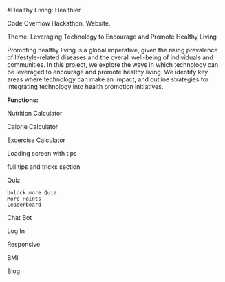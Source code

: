 #Healthy Living: Healthier

Code Overflow Hackathon, Website.

Theme: Leveraging Technology to Encourage and Promote Healthy Living

Promoting healthy living is a global imperative, given the rising prevalence of lifestyle-related diseases and the overall well-being of individuals and communities. In this project, we explore the ways in which technology can be leveraged to encourage and promote healthy living. We identify key areas where technology can make an impact, and outline strategies for integrating technology into health promotion initiatives.


**Functions:**

Nutrition Calculator

Calorie Calculator

Excercise Calculator

Loading screen with tips

full tips and tricks section

Quiz

    Unlock more Quiz
    More Points
    Leaderboard

Chat Bot

Log In

Responsive

BMI

Blog

